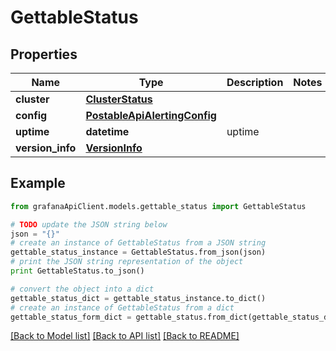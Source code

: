 # GettableStatus


## Properties
Name | Type | Description | Notes
------------ | ------------- | ------------- | -------------
**cluster** | [**ClusterStatus**](ClusterStatus.md) |  | 
**config** | [**PostableApiAlertingConfig**](PostableApiAlertingConfig.md) |  | 
**uptime** | **datetime** | uptime | 
**version_info** | [**VersionInfo**](VersionInfo.md) |  | 

## Example

```python
from grafanaApiClient.models.gettable_status import GettableStatus

# TODO update the JSON string below
json = "{}"
# create an instance of GettableStatus from a JSON string
gettable_status_instance = GettableStatus.from_json(json)
# print the JSON string representation of the object
print GettableStatus.to_json()

# convert the object into a dict
gettable_status_dict = gettable_status_instance.to_dict()
# create an instance of GettableStatus from a dict
gettable_status_form_dict = gettable_status.from_dict(gettable_status_dict)
```
[[Back to Model list]](../README.md#documentation-for-models) [[Back to API list]](../README.md#documentation-for-api-endpoints) [[Back to README]](../README.md)


